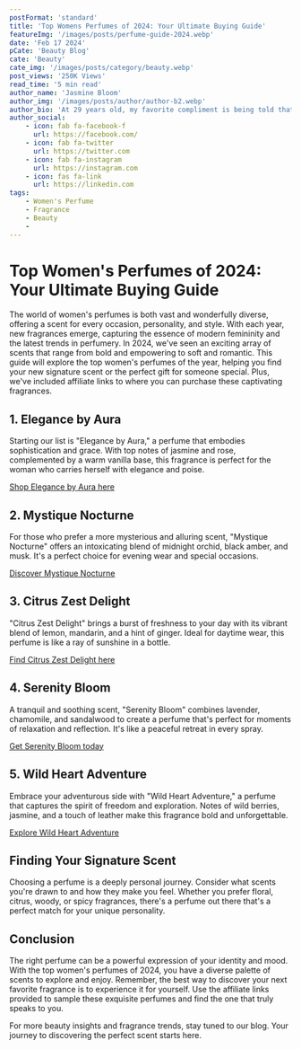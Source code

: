 ```yaml
---
postFormat: 'standard'
title: 'Top Womens Perfumes of 2024: Your Ultimate Buying Guide'
featureImg: '/images/posts/perfume-guide-2024.webp'
date: 'Feb 17 2024'
pCate: 'Beauty Blog'
cate: 'Beauty'
cate_img: '/images/posts/category/beauty.webp'
post_views: '250K Views'
read_time: '5 min read'
author_name: 'Jasmine Bloom'
author_img: '/images/posts/author/author-b2.webp'
author_bio: 'At 29 years old, my favorite compliment is being told that I look like my mom. Seeing myself in her image, like this daughter up top, makes me so proud of how far I’ve come, and so thankful for where I come from.'
author_social:
    - icon: fab fa-facebook-f
      url: https://facebook.com/
    - icon: fab fa-twitter
      url: https://twitter.com
    - icon: fab fa-instagram
      url: https://instagram.com
    - icon: fas fa-link
      url: https://linkedin.com
tags:
    - Women's Perfume
    - Fragrance
    - Beauty 
    - 
---
```


# Top Women's Perfumes of 2024: Your Ultimate Buying Guide

The world of women's perfumes is both vast and wonderfully diverse, offering a scent for every occasion, personality, and style. With each year, new fragrances emerge, capturing the essence of modern femininity and the latest trends in perfumery. In 2024, we've seen an exciting array of scents that range from bold and empowering to soft and romantic. This guide will explore the top women's perfumes of the year, helping you find your new signature scent or the perfect gift for someone special. Plus, we've included affiliate links to where you can purchase these captivating fragrances.

## 1. Elegance by Aura

Starting our list is "Elegance by Aura," a perfume that embodies sophistication and grace. With top notes of jasmine and rose, complemented by a warm vanilla base, this fragrance is perfect for the woman who carries herself with elegance and poise.

[Shop Elegance by Aura here](#affiliate-link)

## 2. Mystique Nocturne

For those who prefer a more mysterious and alluring scent, "Mystique Nocturne" offers an intoxicating blend of midnight orchid, black amber, and musk. It's a perfect choice for evening wear and special occasions.

[Discover Mystique Nocturne](#affiliate-link)

## 3. Citrus Zest Delight

"Citrus Zest Delight" brings a burst of freshness to your day with its vibrant blend of lemon, mandarin, and a hint of ginger. Ideal for daytime wear, this perfume is like a ray of sunshine in a bottle.

[Find Citrus Zest Delight here](#affiliate-link)

## 4. Serenity Bloom

A tranquil and soothing scent, "Serenity Bloom" combines lavender, chamomile, and sandalwood to create a perfume that's perfect for moments of relaxation and reflection. It's like a peaceful retreat in every spray.

[Get Serenity Bloom today](#affiliate-link)

## 5. Wild Heart Adventure

Embrace your adventurous side with "Wild Heart Adventure," a perfume that captures the spirit of freedom and exploration. Notes of wild berries, jasmine, and a touch of leather make this fragrance bold and unforgettable.

[Explore Wild Heart Adventure](#affiliate-link)

## Finding Your Signature Scent

Choosing a perfume is a deeply personal journey. Consider what scents you're drawn to and how they make you feel. Whether you prefer floral, citrus, woody, or spicy fragrances, there's a perfume out there that's a perfect match for your unique personality.

## Conclusion

The right perfume can be a powerful expression of your identity and mood. With the top women's perfumes of 2024, you have a diverse palette of scents to explore and enjoy. Remember, the best way to discover your next favorite fragrance is to experience it for yourself. Use the affiliate links provided to sample these exquisite perfumes and find the one that truly speaks to you.

For more beauty insights and fragrance trends, stay tuned to our blog. Your journey to discovering the perfect scent starts here.
